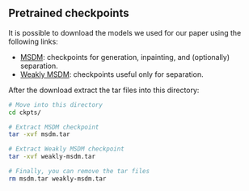 ## Pretrained checkpoints
It is possible to download the models we used for our paper using the following links:

 * [MSDM](https://drive.google.com/file/d/1mfozibogvNrUaeS283OBz26MWNeZv-OO/view?usp=share_link): checkpoints for generation, inpainting, and (optionally) separation.
 * [Weakly MSDM](https://drive.google.com/file/d/1A33CjKPfmaqsgSXyDqr1Pbd39y_KHgU1/view?usp=share_link): checkpoints useful only for separation.

After the download extract the tar files into this directory:
```bash
# Move into this directory
cd ckpts/

# Extract MSDM checkpoint
tar -xvf msdm.tar

# Extract Weakly MSDM checkpoint
tar -xvf weakly-msdm.tar

# Finally, you can remove the tar files
rm msdm.tar weakly-msdm.tar
```
